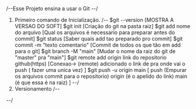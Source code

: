 /--Esse Projeto ensina  a usar o Git --/

1. Primeiro comando de Inicialização.
/-- 
    $git --version 
        [MOSTRA A VERSAO DO SOFT]
    $git init 
        [Criação do git na pasta raiz]
    $git add nome do arquivo
        [Qual os arquivos é necessario para preparar antes do commit]
    $git status 
        [Saber quais add tao preparado pro commit]
    $git commit -m "texto comentario"
        [Commit de todos os que tão em add para o git]
    $git branch -M "main"
        [Mudar o nome da raiz do git de "master" pra "main"]
    $git remote add origin link do repositorio github(https)
        [Conexao-> (remote) adicionado o link de pra onde vai o push ( fazer uma unica vez) ]
    $git push -u origin main
        [ push (Empurar os arquivos commit para o repositorio) origin (é o apelido do link) main (é que essa é na raiz)  ] 
--/    
2. Versionamento 
/-- 


--/